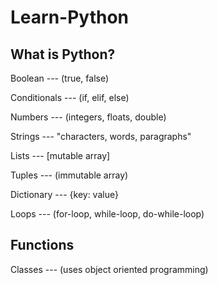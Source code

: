# Learn-Python

What is Python?
--- 

Boolean 
--- (true, false)

Conditionals 
--- (if, elif, else)

Numbers 
--- (integers, floats, double)

Strings 
--- "characters, words, paragraphs"

Lists 
--- [mutable array]

Tuples 
--- (immutable array)

Dictionary 
--- {key: value}

Loops 
--- (for-loop, while-loop, do-while-loop)

Functions
--- 

Classes 
--- (uses object oriented programming)





